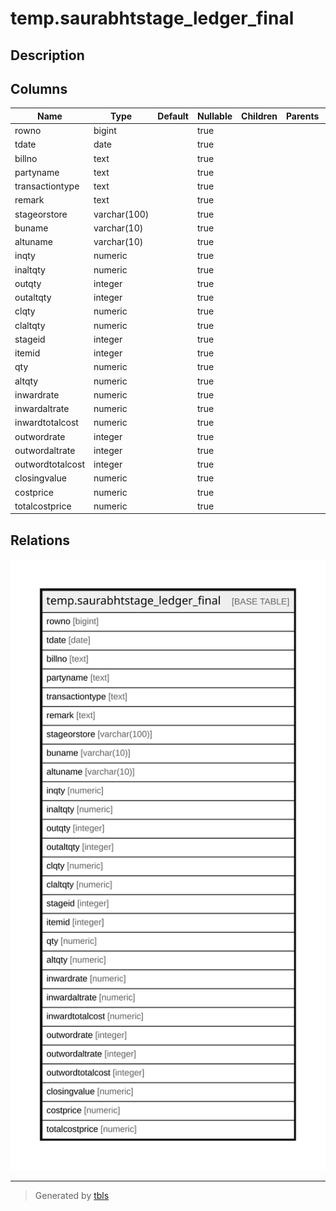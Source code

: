 # temp.saurabhtstage_ledger_final

## Description

## Columns

| Name | Type | Default | Nullable | Children | Parents | Comment |
| ---- | ---- | ------- | -------- | -------- | ------- | ------- |
| rowno | bigint |  | true |  |  |  |
| tdate | date |  | true |  |  |  |
| billno | text |  | true |  |  |  |
| partyname | text |  | true |  |  |  |
| transactiontype | text |  | true |  |  |  |
| remark | text |  | true |  |  |  |
| stageorstore | varchar(100) |  | true |  |  |  |
| buname | varchar(10) |  | true |  |  |  |
| altuname | varchar(10) |  | true |  |  |  |
| inqty | numeric |  | true |  |  |  |
| inaltqty | numeric |  | true |  |  |  |
| outqty | integer |  | true |  |  |  |
| outaltqty | integer |  | true |  |  |  |
| clqty | numeric |  | true |  |  |  |
| claltqty | numeric |  | true |  |  |  |
| stageid | integer |  | true |  |  |  |
| itemid | integer |  | true |  |  |  |
| qty | numeric |  | true |  |  |  |
| altqty | numeric |  | true |  |  |  |
| inwardrate | numeric |  | true |  |  |  |
| inwardaltrate | numeric |  | true |  |  |  |
| inwardtotalcost | numeric |  | true |  |  |  |
| outwordrate | integer |  | true |  |  |  |
| outwordaltrate | integer |  | true |  |  |  |
| outwordtotalcost | integer |  | true |  |  |  |
| closingvalue | numeric |  | true |  |  |  |
| costprice | numeric |  | true |  |  |  |
| totalcostprice | numeric |  | true |  |  |  |

## Relations

![er](temp.saurabhtstage_ledger_final.svg)

---

> Generated by [tbls](https://github.com/k1LoW/tbls)
